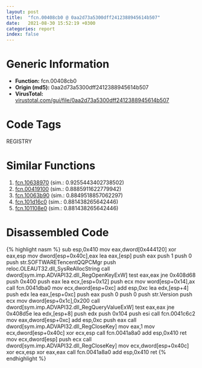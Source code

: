 ```yaml
---
layout: post
title:  "fcn.00408cb0 @ 0aa2d73a5300dff2412388945614b507"
date:   2021-08-30 15:52:19 +0300
categories: report
index: false
---
```


# Generic Information
- **Function:** fcn.00408cb0
- **Origin (md5):** 0aa2d73a5300dff2412388945614b507
- **VirusTotal:** [virustotal.com/gui/file/0aa2d73a5300dff2412388945614b507][virustotal_ref]

# Code Tags
<span class="tag" id="REGISTRY">REGISTRY</span>


# Similar Functions

1. [fcn.10638970][similar_1_ref] (sim.: 0.9255443402738502)
2. [fcn.00419100][similar_2_ref] (sim.: 0.8885911622779942)
3. [fcn.10063b90][similar_3_ref] (sim.: 0.8849518857062297)
4. [fcn.101d16c0][similar_4_ref] (sim.: 0.881438265642446)
5. [fcn.101108e0][similar_5_ref] (sim.: 0.881438265642446)


# Disassembled Code

{% highlight nasm %}
sub esp,0x410
mov eax,dword[0x444120]
xor eax,esp
mov dword[esp+0x40c],eax
lea eax,[esp]
push eax
push 1
push 0
push str.SOFTWARETencentQQPCMgr
push reloc.OLEAUT32.dll_SysReAllocString
call dword[sym.imp.ADVAPI32.dll_RegOpenKeyExW]
test eax,eax
jne 0x408d68
push 0x400
push eax
lea ecx,[esp+0x12]
push ecx
mov word[esp+0x14],ax
call fcn.0041dba0
mov ecx,dword[esp+0xc]
add esp,0xc
lea edx,[esp+4]
push edx
lea eax,[esp+0xc]
push eax
push 0
push 0
push str.Version
push ecx
mov dword[esp+0x1c],0x200
call dword[sym.imp.ADVAPI32.dll_RegQueryValueExW]
test eax,eax
jne 0x408d5e
lea edx,[esp+8]
push edx
push 0x104
push esi
call fcn.0041c6c2
mov eax,dword[esp+0xc]
add esp,0xc
push eax
call dword[sym.imp.ADVAPI32.dll_RegCloseKey]
mov eax,1
mov ecx,dword[esp+0x40c]
xor ecx,esp
call fcn.0041a8a0
add esp,0x410
ret
mov ecx,dword[esp]
push ecx
call dword[sym.imp.ADVAPI32.dll_RegCloseKey]
mov ecx,dword[esp+0x40c]
xor ecx,esp
xor eax,eax
call fcn.0041a8a0
add esp,0x410
ret
{% endhighlight %}


[similar_1_ref]: /report/fcn.10638970@2585b133c2e70968905cce13b1fc2654
[similar_2_ref]: /report/fcn.00419100@0aa2d73a5300dff2412388945614b507
[similar_3_ref]: /report/fcn.10063b90@2585b133c2e70968905cce13b1fc2654
[similar_4_ref]: /report/fcn.101d16c0@2585b133c2e70968905cce13b1fc2654
[similar_5_ref]: /report/fcn.101108e0@2585b133c2e70968905cce13b1fc2654
[virustotal_ref]: https://www.virustotal.com/gui/file/0aa2d73a5300dff2412388945614b507